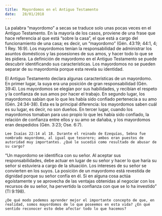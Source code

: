 ```yaml
---
title:  Mayordomos en el Antiguo Testamento
date:   28/01/2018
---
```


La palabra “mayordomo” a secas se traduce solo unas pocas veces en el Antiguo Testamento. En la mayoría de los casos, proviene de una frase que hace referencia al que está “sobre la casa”, el que está a cargo del funcionamiento de una casa; es decir, un “mayordomo” (Gén. 43:19; 44:1, 4; 1 Rey. 16:9). Los mayordomos tenían la responsabilidad de administrar los asuntos domésticos y las posesiones de sus amos, y hacer todo lo que se les pidiera. La definición de mayordomo en el Antiguo Testamento se puede descubrir identificando sus características. Los mayordomos no se pueden separar de su mayordomía porque esta revela su identidad. 

El Antiguo Testamento declara algunas características de un mayordomo. En primer lugar, la suya era una posición de gran responsabilidad (Gén. 39:4). Los mayordomos se elegían por sus habilidades, y recibían el respeto y la confianza de sus amos por hacer el trabajo. En segundo lugar, los mayordomos sabían que lo que les había sido confiado pertenecía a su amo (Gén. 24:34-38). Esta es la principal diferencia: los mayordomos saben cuál es su lugar, es decir, no son dueños. En tercer lugar, cuando los mayordomos tomaban para uso propio lo que les había sido confiado, la relación de confianza entre ellos y su amo se dañaba, y los mayordomos eran despedidos (Gén. 3:23; Ose. 6:7). 

`Lee Isaías 22:14 al 18. Durante el reinado de Ezequías, Sebna fue nombrado mayordomo, al igual que tesorero; ambos eran puestos de autoridad muy importantes. ¿Qué le sucedió como resultado de abusar de su cargo?`

“Un mayordomo se identifica con su señor. Al aceptar sus responsabilidades, debe actuar en lugar de su señor y hacer lo que haría su señor si estuviera a cargo de la situación. Los intereses de su señor se convierten en los suyos. La posición de un mayordomo está revestida de dignidad porque su señor confía en él. Si en alguna cosa actúa egoístamente y se aprovecha de las ventajas obtenidas al negociar con los recursos de su señor, ha pervertido la confianza con que se lo ha investido” (TI 9:198). 

`¿De qué modo podemos aprender mejor el importante concepto de que, en realidad, somos mayordomos de lo que poseemos en esta vida? ¿En qué sentido reconocer esto debe afectar todo lo que hacemos?`